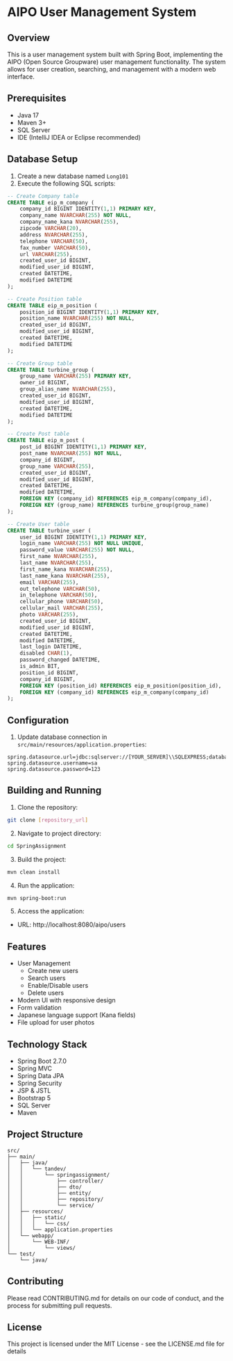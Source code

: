 # AIPO User Management System

## Overview
This is a user management system built with Spring Boot, implementing the AIPO (Open Source Groupware) user management functionality. The system allows for user creation, searching, and management with a modern web interface.

## Prerequisites
- Java 17
- Maven 3+
- SQL Server
- IDE (IntelliJ IDEA or Eclipse recommended)

## Database Setup
1. Create a new database named `Long101`
2. Execute the following SQL scripts:

```sql
-- Create Company table
CREATE TABLE eip_m_company (
    company_id BIGINT IDENTITY(1,1) PRIMARY KEY,
    company_name NVARCHAR(255) NOT NULL,
    company_name_kana NVARCHAR(255),
    zipcode VARCHAR(20),
    address NVARCHAR(255),
    telephone VARCHAR(50),
    fax_number VARCHAR(50),
    url VARCHAR(255),
    created_user_id BIGINT,
    modified_user_id BIGINT,
    created DATETIME,
    modified DATETIME
);

-- Create Position table
CREATE TABLE eip_m_position (
    position_id BIGINT IDENTITY(1,1) PRIMARY KEY,
    position_name NVARCHAR(255) NOT NULL,
    created_user_id BIGINT,
    modified_user_id BIGINT,
    created DATETIME,
    modified DATETIME
);

-- Create Group table
CREATE TABLE turbine_group (
    group_name VARCHAR(255) PRIMARY KEY,
    owner_id BIGINT,
    group_alias_name NVARCHAR(255),
    created_user_id BIGINT,
    modified_user_id BIGINT,
    created DATETIME,
    modified DATETIME
);

-- Create Post table
CREATE TABLE eip_m_post (
    post_id BIGINT IDENTITY(1,1) PRIMARY KEY,
    post_name NVARCHAR(255) NOT NULL,
    company_id BIGINT,
    group_name VARCHAR(255),
    created_user_id BIGINT,
    modified_user_id BIGINT,
    created DATETIME,
    modified DATETIME,
    FOREIGN KEY (company_id) REFERENCES eip_m_company(company_id),
    FOREIGN KEY (group_name) REFERENCES turbine_group(group_name)
);

-- Create User table
CREATE TABLE turbine_user (
    user_id BIGINT IDENTITY(1,1) PRIMARY KEY,
    login_name VARCHAR(255) NOT NULL UNIQUE,
    password_value VARCHAR(255) NOT NULL,
    first_name NVARCHAR(255),
    last_name NVARCHAR(255),
    first_name_kana NVARCHAR(255),
    last_name_kana NVARCHAR(255),
    email VARCHAR(255),
    out_telephone VARCHAR(50),
    in_telephone VARCHAR(50),
    cellular_phone VARCHAR(50),
    cellular_mail VARCHAR(255),
    photo VARCHAR(255),
    created_user_id BIGINT,
    modified_user_id BIGINT,
    created DATETIME,
    modified DATETIME,
    last_login DATETIME,
    disabled CHAR(1),
    password_changed DATETIME,
    is_admin BIT,
    position_id BIGINT,
    company_id BIGINT,
    FOREIGN KEY (position_id) REFERENCES eip_m_position(position_id),
    FOREIGN KEY (company_id) REFERENCES eip_m_company(company_id)
);
```

## Configuration
1. Update database connection in `src/main/resources/application.properties`:
```properties
spring.datasource.url=jdbc:sqlserver://[YOUR_SERVER]\\SQLEXPRESS;databaseName=Long101;encrypt=true;trustServerCertificate=true
spring.datasource.username=sa
spring.datasource.password=123
```

## Building and Running
1. Clone the repository:
```bash
git clone [repository_url]
```

2. Navigate to project directory:
```bash
cd SpringAssignment
```

3. Build the project:
```bash
mvn clean install
```

4. Run the application:
```bash
mvn spring-boot:run
```

5. Access the application:
- URL: http://localhost:8080/aipo/users

## Features
- User Management
  - Create new users
  - Search users
  - Enable/Disable users
  - Delete users
- Modern UI with responsive design
- Form validation
- Japanese language support (Kana fields)
- File upload for user photos

## Technology Stack
- Spring Boot 2.7.0
- Spring MVC
- Spring Data JPA
- Spring Security
- JSP & JSTL
- Bootstrap 5
- SQL Server
- Maven

## Project Structure
```
src/
├── main/
│   ├── java/
│   │   └── tandev/
│   │       └── springassignment/
│   │           ├── controller/
│   │           ├── dto/
│   │           ├── entity/
│   │           ├── repository/
│   │           └── service/
│   ├── resources/
│   │   ├── static/
│   │   │   └── css/
│   │   └── application.properties
│   └── webapp/
│       └── WEB-INF/
│           └── views/
└── test/
    └── java/
```

## Contributing
Please read CONTRIBUTING.md for details on our code of conduct, and the process for submitting pull requests.

## License
This project is licensed under the MIT License - see the LICENSE.md file for details